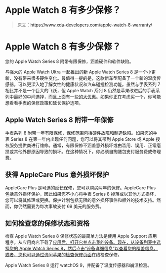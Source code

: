 # Apple Watch 8 有多少保修？

> 原文：<https://www.xda-developers.com/apple-watch-8-warranty/>

# Apple Watch 8 有多少保修？

您的 Apple Watch Series 8 附带有限保修，涵盖硬件和软件缺陷。

与强大的 Apple Watch Ultra 一起推出的新 Apple Watch Series 8 是一个小更新，没有带来很多硬件变化。最值得一提的是，这款新车型配备了一个新的温度传感器，可以更深入地了解女性的健康状况和汽车碰撞检测功能。虽然与手表系列 7 相比并不是一个巨大的飞跃，但 Apple Watch 系列 8 仍然是苹果改进后的手表系列中最好的中间选择，而且上面有一些[的大优惠](https://www.xda-developers.com/best-apple-watch-series-8-deals/)。如果你正在考虑买一个，你可能想看看手表的保修政策和延长保护选项。

## Apple Watch Series 8 附带一年保修

手表系列 8 附带一年有限保修，保修范围包括硬件故障和制造缺陷。如果您的手表 Series 8 在第一年内出现任何问题，您可以将其带到 Apple Store 或 Apple 授权服务提供商进行维修。通常，有限保修不涵盖意外损坏或由滥用、误用、正常磨损或其他外部原因导致的损坏。在这种情况下，你必须自掏腰包支付服务费或修理费。

## 获得 AppleCare Plus 意外损坏保护

AppleCare Plus 是可选的延长保修，您可以购买两年的保修。AppleCare Plus 包括意外损坏保护，因此如果您不小心将手表 Series 8 掉落或以其他方式损坏，您可以将其修理或更换。保护计划包括无限的意外损坏事件和额外的技术支持。然而，你仍然需要为每次事故支付 69 美元的服务费。

## 如何检查您的保修状态和资格

检查 Apple Watch Series 8 保修状态的最简单方法是使用 Apple Support 应用程序。从应用商店下载了[应用后，打开它并点击我的设备。现在，从设备列表中选择您的 Apple Watch Series 8，然后点击“设备详细信息”以查看您的覆盖信息。或者，您也可以通过访问苹果的](https://apps.apple.com/app/apple-support/id1130498044)[检查保修页面](https://checkcoverage.apple.com/us/en/)在线检查保修。

Apple Watch Series 8 运行 watchOS 9，并配备了温度传感器和崩溃检测。